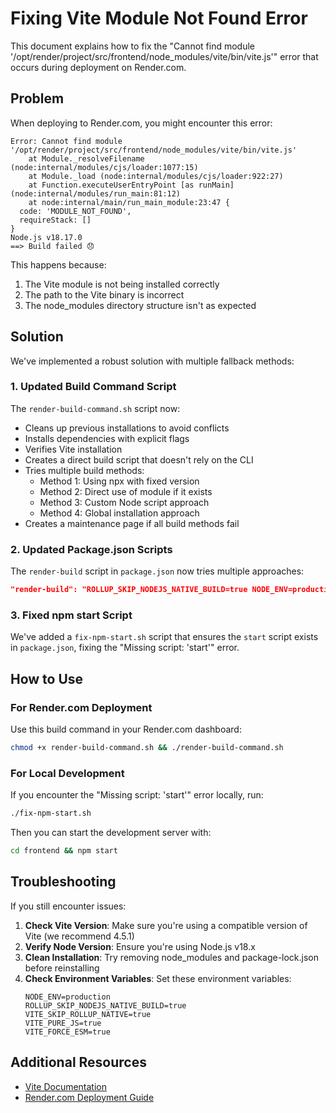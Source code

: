 # Fixing Vite Module Not Found Error

This document explains how to fix the "Cannot find module '/opt/render/project/src/frontend/node_modules/vite/bin/vite.js'" error that occurs during deployment on Render.com.

## Problem

When deploying to Render.com, you might encounter this error:

```
Error: Cannot find module '/opt/render/project/src/frontend/node_modules/vite/bin/vite.js'
    at Module._resolveFilename (node:internal/modules/cjs/loader:1077:15)
    at Module._load (node:internal/modules/cjs/loader:922:27)
    at Function.executeUserEntryPoint [as runMain] (node:internal/modules/run_main:81:12)
    at node:internal/main/run_main_module:23:47 {
  code: 'MODULE_NOT_FOUND',
  requireStack: []
}
Node.js v18.17.0
==> Build failed 😞
```

This happens because:

1. The Vite module is not being installed correctly
2. The path to the Vite binary is incorrect
3. The node_modules directory structure isn't as expected

## Solution

We've implemented a robust solution with multiple fallback methods:

### 1. Updated Build Command Script

The `render-build-command.sh` script now:

- Cleans up previous installations to avoid conflicts
- Installs dependencies with explicit flags
- Verifies Vite installation
- Creates a direct build script that doesn't rely on the CLI
- Tries multiple build methods:
  - Method 1: Using npx with fixed version
  - Method 2: Direct use of module if it exists
  - Method 3: Custom Node script approach
  - Method 4: Global installation approach
- Creates a maintenance page if all build methods fail

### 2. Updated Package.json Scripts

The `render-build` script in `package.json` now tries multiple approaches:

```json
"render-build": "ROLLUP_SKIP_NODEJS_NATIVE_BUILD=true NODE_ENV=production node ./node_modules/vite/bin/vite.js build --mode production --emptyOutDir || npx vite@4.5.1 build --mode production --emptyOutDir"
```

### 3. Fixed npm start Script

We've added a `fix-npm-start.sh` script that ensures the `start` script exists in `package.json`, fixing the "Missing script: 'start'" error.

## How to Use

### For Render.com Deployment

Use this build command in your Render.com dashboard:

```bash
chmod +x render-build-command.sh && ./render-build-command.sh
```

### For Local Development

If you encounter the "Missing script: 'start'" error locally, run:

```bash
./fix-npm-start.sh
```

Then you can start the development server with:

```bash
cd frontend && npm start
```

## Troubleshooting

If you still encounter issues:

1. **Check Vite Version**: Make sure you're using a compatible version of Vite (we recommend 4.5.1)
2. **Verify Node Version**: Ensure you're using Node.js v18.x
3. **Clean Installation**: Try removing node_modules and package-lock.json before reinstalling
4. **Check Environment Variables**: Set these environment variables:
   ```
   NODE_ENV=production
   ROLLUP_SKIP_NODEJS_NATIVE_BUILD=true
   VITE_SKIP_ROLLUP_NATIVE=true
   VITE_PURE_JS=true
   VITE_FORCE_ESM=true
   ```

## Additional Resources

- [Vite Documentation](https://vitejs.dev/guide/)
- [Render.com Deployment Guide](https://render.com/docs/deploy-node-express-app)

